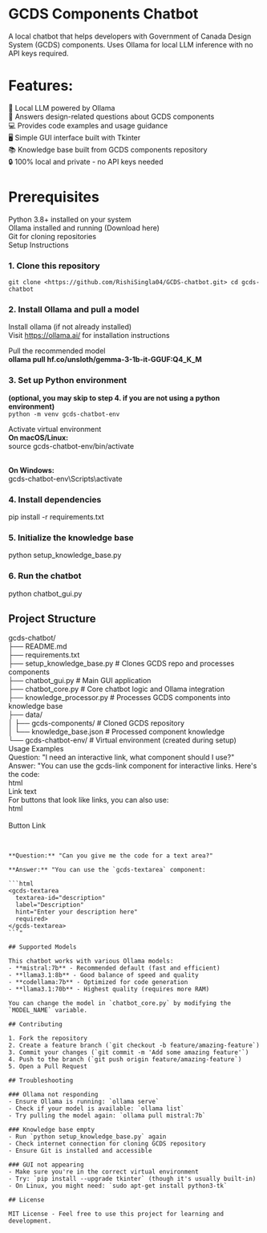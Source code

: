 # GCDS Components Chatbot

A local chatbot that helps developers with Government of Canada Design System (GCDS) components. Uses Ollama for local LLM inference with no API keys required.

# Features:

🤖 Local LLM powered by Ollama<br/>
🎨 Answers design-related questions about GCDS components<br/>
💻 Provides code examples and usage guidance<br/>
🖥️ Simple GUI interface built with Tkinter<br/>
📚 Knowledge base built from GCDS components repository<br/>
🔒 100% local and private - no API keys needed<br/>

# Prerequisites

Python 3.8+ installed on your system<br/>
Ollama installed and running (Download here)<br/>
Git for cloning repositories<br/>
Setup Instructions<br/>

### 1. Clone this repository

`git clone <https://github.com/RishiSingla04/GCDS-chatbot.git>
cd gcds-chatbot`

### 2. Install Ollama and pull a model<br/>

Install ollama (if not already installed)<br/>
Visit https://ollama.ai/ for installation instructions<br/>

Pull the recommended model<br/>
**ollama pull hf.co/unsloth/gemma-3-1b-it-GGUF:Q4_K_M**

### 3. Set up Python environment

**(optional, you may skip to step 4. if you are not using a python environment)**<br/>
`python -m venv gcds-chatbot-env`

Activate virtual environment<br/>
**On macOS/Linux:**<br/>
source gcds-chatbot-env/bin/activate<br/><br/>

**On Windows:**<br/>
gcds-chatbot-env\Scripts\activate<br/>

### 4. Install dependencies

pip install -r requirements.txt

### 5. Initialize the knowledge base

python setup_knowledge_base.py

### 6. Run the chatbot

python chatbot_gui.py

## Project Structure

gcds-chatbot/<br/>
├── README.md<br/>
├── requirements.txt<br/>
├── setup_knowledge_base.py # Clones GCDS repo and processes components<br/>
├── chatbot_gui.py # Main GUI application<br/>
├── chatbot_core.py # Core chatbot logic and Ollama integration<br/>
├── knowledge_processor.py # Processes GCDS components into knowledge base<br/>
├── data/<br/>
│ ├── gcds-components/ # Cloned GCDS repository<br/>
│ └── knowledge_base.json # Processed component knowledge<br/>
└── gcds-chatbot-env/ # Virtual environment (created during setup)<br/>
Usage Examples<br/>
Question: "I need an interactive link, what component should I use?"<br/>
Answer: "You can use the gcds-link component for interactive links. Here's the code:<br/>
html<br/>
<gcds-link href="https://example.com">Link text</gcds-link><br/>
For buttons that look like links, you can also use:<br/>
html<br/>
<gcds-button button-role="secondary" button-id="link-button"><br/>
Button Link<br/>
</gcds-button><br/>

````"

**Question:** "Can you give me the code for a text area?"

**Answer:** "You can use the `gcds-textarea` component:

```html
<gcds-textarea
  textarea-id="description"
  label="Description"
  hint="Enter your description here"
  required>
</gcds-textarea>
```"

## Supported Models

This chatbot works with various Ollama models:
- **mistral:7b** - Recommended default (fast and efficient)
- **llama3.1:8b** - Good balance of speed and quality
- **codellama:7b** - Optimized for code generation
- **llama3.1:70b** - Highest quality (requires more RAM)

You can change the model in `chatbot_core.py` by modifying the `MODEL_NAME` variable.

## Contributing

1. Fork the repository
2. Create a feature branch (`git checkout -b feature/amazing-feature`)
3. Commit your changes (`git commit -m 'Add some amazing feature'`)
4. Push to the branch (`git push origin feature/amazing-feature`)
5. Open a Pull Request

## Troubleshooting

### Ollama not responding
- Ensure Ollama is running: `ollama serve`
- Check if your model is available: `ollama list`
- Try pulling the model again: `ollama pull mistral:7b`

### Knowledge base empty
- Run `python setup_knowledge_base.py` again
- Check internet connection for cloning GCDS repository
- Ensure Git is installed and accessible

### GUI not appearing
- Make sure you're in the correct virtual environment
- Try: `pip install --upgrade tkinter` (though it's usually built-in)
- On Linux, you might need: `sudo apt-get install python3-tk`

## License

MIT License - Feel free to use this project for learning and development.
````
